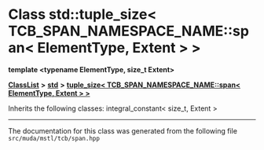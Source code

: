 

# Class std::tuple\_size&lt; TCB\_SPAN\_NAMESPACE\_NAME::span&lt; ElementType, Extent &gt; &gt;

**template &lt;typename ElementType, size\_t Extent&gt;**



[**ClassList**](annotated.md) **>** [**std**](namespacestd.md) **>** [**tuple\_size&lt; TCB\_SPAN\_NAMESPACE\_NAME::span&lt; ElementType, Extent &gt; &gt;**](classstd_1_1tuple__size_3_01_t_c_b___s_p_a_n___n_a_m_e_s_p_a_c_e___n_a_m_e_1_1span_3_01_element_type_00_01_extent_01_4_01_4.md)








Inherits the following classes: integral_constant< size_t, Extent >































































------------------------------
The documentation for this class was generated from the following file `src/muda/mstl/tcb/span.hpp`

